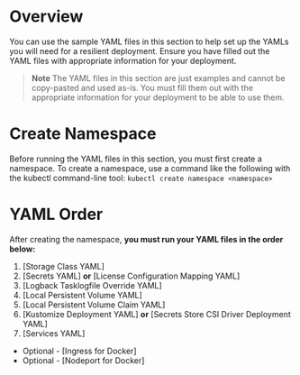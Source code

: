 # Overview
You can use the sample YAML files in this section to help set up the YAMLs you will need for a resilient deployment. 
Ensure you have filled out the YAML files with appropriate information for your deployment.

> **Note** The YAML files in this section are just examples and cannot be copy-pasted and used as-is. You must fill them out with the appropriate information for your deployment to be able to use them.

# Create Namespace
Before running the YAML files in this section, you must first create a namespace. 
To create a namespace, use a command like the following with the kubectl command-line tool:
```kubectl create namespace <namespace>```

# YAML Order
After creating the namespace, **you must run your YAML files in the order below:**
1. [Storage Class YAML]
2. [Secrets YAML] **or** [License Configuration Mapping YAML]
3. [Logback Tasklogfile Override YAML]
4. [Local Persistent Volume YAML]
5. [Local Persistent Volume Claim YAML]
6. [Kustomize Deployment YAML] **or** [Secrets Store CSI Driver Deployment YAML]
7. [Services YAML]
  * Optional - [Ingress for Docker]
  * Optional - [Nodeport for Docker]

